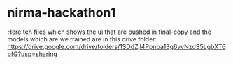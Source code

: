 # nirma-hackathon1

Here teh files which shows the ui that are pushed in final-copy and the models which are we trained are in this drive folder: https://drive.google.com/drive/folders/1SDdZjl4Ppnba13g6vvNzdS5LgbXT6bfG?usp=sharing
